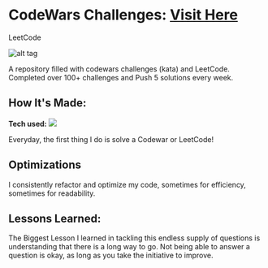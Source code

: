 # CodeWars Challenges: <a target="_blank" href="https://www.codewars.com/users/JustyMoy" >Visit Here</a> 
LeetCode

![alt tag](https://user-images.githubusercontent.com/87396968/178885057-8bf59822-dc2d-4d9b-9c3b-9d70221e62b8.png)

A repository filled with codewars challenges (kata) and LeetCode. Completed over 100+ challenges and Push 5 solutions every week.

## How It's Made:

**Tech used:** <img src="https://img.shields.io/static/v1?label=|&message=JAVASCRIPT&color=3c7f5d&style=plastic&logo=javascript"/>

Everyday, the first thing I do is solve a Codewar or LeetCode! 

## Optimizations

I consistently refactor and optimize my code, sometimes for efficiency, sometimes for readability. 

## Lessons Learned:

The Biggest Lesson I learned in tackling this endless supply of questions is understanding that there is a long way to go. Not being able to answer a question is okay, as long as you take the initiative to improve.
